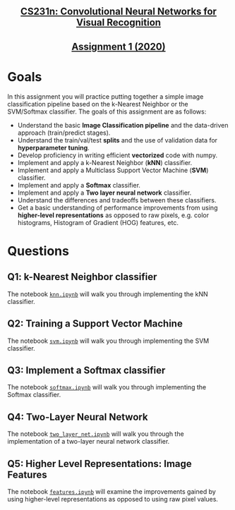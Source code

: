 <div>
  <h2 align="center"><a href="https://cs231n.github.io">CS231n: Convolutional Neural Networks for Visual Recognition</a></h2>
  <h2 align="center"><a href="https://cs231n.github.io/assignments2020/assignment1/">Assignment 1 (2020)</a></h3>
</div>

# Goals

In this assignment you will practice putting together a simple image classification pipeline based on the k-Nearest Neighbor or the SVM/Softmax classifier. The goals of this assignment are as follows:

- Understand the basic **Image Classification pipeline** and the data-driven approach (train/predict stages).
- Understand the train/val/test **splits** and the use of validation data for **hyperparameter tuning**.
- Develop proficiency in writing efficient **vectorized** code with numpy.
- Implement and apply a k-Nearest Neighbor (**kNN**) classifier.
- Implement and apply a Multiclass Support Vector Machine (**SVM**) classifier.
- Implement and apply a **Softmax** classifier.
- Implement and apply a **Two layer neural network** classifier.
- Understand the differences and tradeoffs between these classifiers.
- Get a basic understanding of performance improvements from using **higher-level representations** as opposed to raw pixels, e.g. color histograms, Histogram of Gradient (HOG) features, etc.

# Questions

## Q1: k-Nearest Neighbor classifier

The notebook [``knn.ipynb``](https://github.com/seloufian/Deep-Learning-Computer-Vision/blob/master/cs231n/assignment1/knn.ipynb) will walk you through implementing the kNN classifier.

## Q2: Training a Support Vector Machine

The notebook [``svm.ipynb``](https://github.com/seloufian/Deep-Learning-Computer-Vision/blob/master/cs231n/assignment1/svm.ipynb) will walk you through implementing the SVM classifier.

## Q3: Implement a Softmax classifier

The notebook [``softmax.ipynb``](https://github.com/seloufian/Deep-Learning-Computer-Vision/blob/master/cs231n/assignment1/softmax.ipynb) will walk you through implementing the Softmax classifier.

## Q4: Two-Layer Neural Network

The notebook [``two_layer_net.ipynb``](https://github.com/seloufian/Deep-Learning-Computer-Vision/blob/master/cs231n/assignment1/two_layer_net.ipynb) will walk you through the implementation of a two-layer neural network classifier.

## Q5: Higher Level Representations: Image Features

The notebook [``features.ipynb``](https://github.com/seloufian/Deep-Learning-Computer-Vision/blob/master/cs231n/assignment1/features.ipynb) will examine the improvements gained by using higher-level representations as opposed to using raw pixel values.

